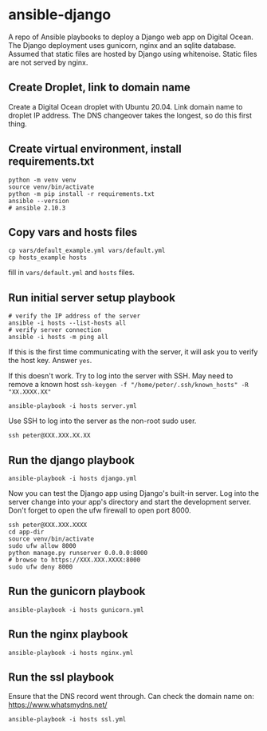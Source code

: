 # ansible-django

A repo of Ansible playbooks to deploy a Django web app on Digital Ocean. The Django deployment uses gunicorn, nginx and an sqlite database. Assumed that static files are hosted by Django using whitenoise. Static files are not served by nginx.

## Create Droplet, link to domain name

Create a Digital Ocean droplet with Ubuntu 20.04. Link domain name to droplet IP address. The DNS changeover takes the longest, so do this first thing.

## Create virtual environment, install requirements.txt

```
python -m venv venv
source venv/bin/activate
python -m pip install -r requirements.txt
ansible --version
# ansible 2.10.3
```

## Copy vars and hosts files

```
cp vars/default_example.yml vars/default.yml
cp hosts_example hosts
```

fill in ```vars/default.yml``` and ```hosts``` files.

## Run initial server setup playbook

```
# verify the IP address of the server
ansible -i hosts --list-hosts all
# verify server connection
ansible -i hosts -m ping all
```

If this is the first time communicating with the server, it will ask you to verify the host key. Answer ```yes```.

If this doesn't work. Try to log into the server with SSH. May need to remove a known host ```ssh-keygen -f "/home/peter/.ssh/known_hosts" -R "XX.XXXX.XX"```

```
ansible-playbook -i hosts server.yml
```

Use SSH to log into the server as the non-root sudo user.

```
ssh peter@XXX.XXX.XX.XX
```

## Run the django playbook

```
ansible-playbook -i hosts django.yml
```

Now you can test the Django app using Django's built-in server. Log into the server change into your app's directory and start the development server. Don't forget to open the ufw firewall to open port 8000.

```
ssh peter@XXX.XXX.XXXX
cd app-dir
source venv/bin/activate
sudo ufw allow 8000
python manage.py runserver 0.0.0.0:8000
# browse to https://XXX.XXX.XXXX:8000
sudo ufw deny 8000
```

## Run the gunicorn playbook

```
ansible-playbook -i hosts gunicorn.yml
```

## Run the nginx playbook

```
ansible-playbook -i hosts nginx.yml
```

## Run the ssl playbook

Ensure that the DNS record went through. Can check the domain name on: https://www.whatsmydns.net/

```
ansible-playbook -i hosts ssl.yml
```
